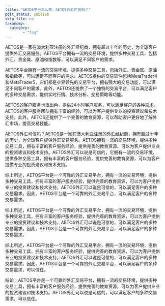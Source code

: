 ```yaml
---
title: "AETOS平台怎么样，AETOS外汇可信吗？"
post_status: publish
skip_file: no
taxonomy:
  category:
        - "faq"
---
```


AETOS是一家在澳大利亚注册的外汇经纪商，拥有超过十年的历史，为全球客户提供外汇交易服务。AETOS平台拥有一流的交易环境，提供多种交易工具，包括外汇、贵金属、原油和指数等，可以满足不同客户的需求。

AETOS平台拥有一流的交易环境，提供多种交易工具，包括外汇、贵金属、原油和指数等，可以满足不同客户的需求。AETOS提供的交易软件包括MetaTrader4和MetaTrader5，它们都是业界领先的交易平台，拥有强大的交易功能，可以满足不同客户的需求。此外，AETOS还提供了一个独特的交易平台，可以满足客户的多种交易需求，提供实时行情、技术分析、交易策略等功能。

AETOS的客户服务也很出色，提供24小时客户服务，可以满足客户的各种需求。AETOS的客户服务团队拥有丰富的经验，可以为客户提供专业的投资建议和技术支持。此外，AETOS还提供了一个完善的教育资源，可以帮助客户更好地了解外汇市场，提高交易技能。

AETOS外汇可信吗？AETOS是一家在澳大利亚注册的外汇经纪商，拥有超过十年的历史，为全球客户提供外汇交易服务。AETOS拥有一流的交易环境，提供多种交易工具，拥有丰富的客户服务经验，提供完善的教育资源，可以为客户提供专业的投资建议和技术支持。AETOS外汇可以说是可信的，它拥有一流的交易环境，提供多种交易工具，拥有丰富的客户服务经验，提供完善的教育资源，可以为客户提供专业的投资建议和技术支持。

综上所述，AETOS平台是一个可靠的外汇交易平台，拥有一流的交易环境，提供多种交易工具，拥有丰富的客户服务经验，提供完善的教育资源，可以为客户提供专业的投资建议和技术支持。AETOS外汇可以说是可信的，可以满足客户的多种交易需求。因此，AETOS平台是一个可靠的外汇交易平台，可以满足客户的多种交易需求。

综上所述，AETOS平台是一个可靠的外汇交易平台，拥有一流的交易环境，提供多种交易工具，拥有丰富的客户服务经验，提供完善的教育资源，可以为客户提供专业的投资建议和技术支持。AETOS外汇可以说是可信的，可以满足客户的多种交易需求。因此，AETOS平台是一个可靠的外汇交易平台，可以满足客户的多种交易需求。

综上所述，AETOS平台是一个可靠的外汇交易平台，拥有一流的交易环境，提供多种交易工具，拥有丰富的客户服务经验，提供完善的教育资源，可以为客户提供专业的投资建议和技术支持。AETOS外汇可以说是可信的，可以满足客户的多种交易需求。因此，AETOS平台是一个可靠的外汇交易平台，可以满足客户的多种交易需求，可以信任。

结论：AETOS平台是一个可靠的外汇交易平台，拥有一流的交易环境，提供多种交易工具，拥有丰富的客户服务经验，提供完善的教育资源，可以为客户提供专业的投资建议和技术支持。AETOS外汇可以说是可信的，可以满足客户的多种交易需求，可以信任。
